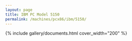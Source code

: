 ```yaml
---
layout: page
title: IBM PC Model 5150
permalink: /machines/pcx86/ibm/5150/
---
```


{% include gallery/documents.html cover_width="200" %}

